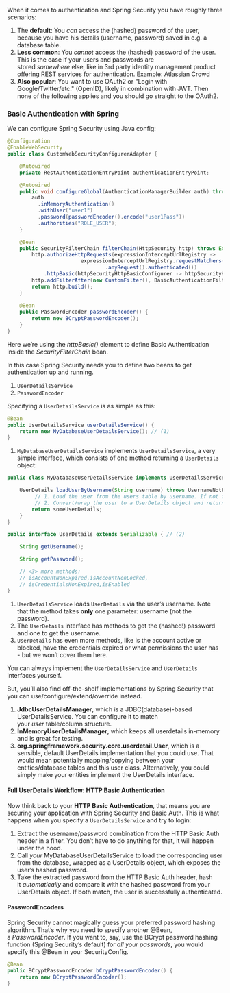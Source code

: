 When it comes to authentication and Spring Security you have roughly three scenarios:

1. The **default**: You _can_ access the (hashed) password of the user, because you have his details (username, password) saved in e.g. a database table.
2. **Less common**: You _cannot_ access the (hashed) password of the user. This is the case if your users and passwords are stored _somewhere_ else, like in 3rd party identity management product offering REST services for authentication. Example: Atlassian Crowd
3. **Also popular**: You want to use OAuth2 or "Login with Google/Twitter/etc." (OpenID), likely in combination with JWT. Then none of the following applies and you should go straight to the OAuth2.
### Basic Authentication with Spring

We can configure Spring Security using Java config:

```java
@Configuration
@EnableWebSecurity
public class CustomWebSecurityConfigurerAdapter {

    @Autowired 
    private RestAuthenticationEntryPoint authenticationEntryPoint;

    @Autowired
    public void configureGlobal(AuthenticationManagerBuilder auth) throws Exception {
        auth
          .inMemoryAuthentication()
          .withUser("user1")
          .password(passwordEncoder().encode("user1Pass"))
          .authorities("ROLE_USER");
    }

    @Bean
    public SecurityFilterChain filterChain(HttpSecurity http) throws Exception {
        http.authorizeHttpRequests(expressionInterceptUrlRegistry ->
                        expressionInterceptUrlRegistry.requestMatchers("/securityNone").permitAll()
                                .anyRequest().authenticated())
            .httpBasic(httpSecurityHttpBasicConfigurer -> httpSecurityHttpBasicConfigurer.authenticationEntryPoint(authenticationEntryPoint));
        http.addFilterAfter(new CustomFilter(), BasicAuthenticationFilter.class);
        return http.build();
    }
    
    @Bean
    public PasswordEncoder passwordEncoder() {
        return new BCryptPasswordEncoder();
    }
}
```

Here we’re using the _httpBasic()_ element to define Basic Authentication inside the _SecurityFilterChain_ bean.

In this case Spring Security needs you to define two beans to get authentication up and running.
1. `UserDetailsService`
2. `PasswordEncoder`

Specifying a `UserDetailsService` is as simple as this:

```java
@Bean
public UserDetailsService userDetailsService() {
    return new MyDatabaseUserDetailsService(); // (1)
}
```

1. `MyDatabaseUserDetailsService` implements `UserDetailsService`, a very simple interface, which consists of one method returning a `UserDetails` object:

```java
public class MyDatabaseUserDetailsService implements UserDetailsService {

	UserDetails loadUserByUsername(String username) throws UsernameNotFoundException { // (1)
         // 1. Load the user from the users table by username. If not found, throw UsernameNotFoundException.
         // 2. Convert/wrap the user to a UserDetails object and return it.
        return someUserDetails;
    }
}

public interface UserDetails extends Serializable { // (2)

    String getUsername();

    String getPassword();

    // <3> more methods:
    // isAccountNonExpired,isAccountNonLocked,
    // isCredentialsNonExpired,isEnabled
}
```

1. `UserDetailsService` loads `UserDetails` via the user’s username. Note that the method takes **only** one parameter: username (not the password).
2. The `UserDetails` interface has methods to get the (hashed!) password and one to get the username.
3. `UserDetails` has even more methods, like is the account active or blocked, have the credentials expired or what permissions the user has - but we won’t cover them here.

You can always implement the `UserDetailsService` and `UserDetails` interfaces yourself.

But, you’ll also find off-the-shelf implementations by Spring Security that you can use/configure/extend/override instead.

1. **JdbcUserDetailsManager**, which is a JDBC(database)-based UserDetailsService. You can configure it to match your _user_ table/column structure.
2. **InMemoryUserDetailsManager**, which keeps all userdetails in-memory and is great for testing.
3. **org.springframework.security.core.userdetail.User**, which is a sensible, default UserDetails implementation that you could use. That would mean potentially mapping/copying between your entities/database tables and this user class. Alternatively, you could simply make your entities implement the UserDetails interface.

#### Full UserDetails Workflow: HTTP Basic Authentication

Now think back to your **HTTP Basic Authentication**, that means you are securing your application with Spring Security and Basic Auth. This is what happens when you specify a `UserDetailsService` and try to login:

1. Extract the username/password combination from the HTTP Basic Auth header in a filter. You don’t have to do anything for that, it will happen under the hood.
2. Call _your_ MyDatabaseUserDetailsService to load the corresponding user from the database, wrapped as a UserDetails object, which exposes the user’s hashed password.
3. Take the extracted password from the HTTP Basic Auth header, hash it _automatically_ and compare it with the hashed password from your UserDetails object. If both match, the user is successfully authenticated.

#### PasswordEncoders

Spring Security cannot magically guess your preferred password hashing algorithm. That’s why you need to specify another @Bean, a _PasswordEncoder_. If you want to, say, use the BCrypt password hashing function (Spring Security’s default) for _all your passwords_, you would specify this @Bean in your SecurityConfig.

```java
@Bean
public BCryptPasswordEncoder bCryptPasswordEncoder() {
    return new BCryptPasswordEncoder();
}
```

